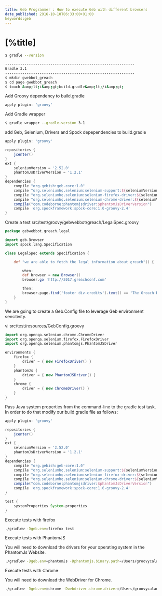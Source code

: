 ```yaml
---
title: Geb Programmer : How to execute Geb with different browsers
date_published: 2016-10-10T06:33:00+01:00
keywords:geb
---
```


# [%title]

```bash
$ gradle --version

------------------------------------------------------------
Gradle 3.1
------------------------------------------------------------
$ mkdir gwebbot_greach
$ cd page gwebbot_greach
$ touch &amp;lt;i&amp;gt;build.gradle&amp;lt;/i&amp;gt;
```

Add Groovy dependency to build.gradle

```groovy
apply plugin: 'groovy'
```


Add Gradle wrapper

```bash
$ gradle wrapper --gradle-version 3.1
```

add Geb, Selenium, Drivers and Spock depependencies to build.gradle

```groovy
apply plugin: 'groovy'

repositories {
    jcenter()
}
ext {
    seleniumVersion = '2.52.0'
    phantomJsDriverVersion = '1.2.1'
}
dependencies {
    compile "org.gebish:geb-core:1.0"
    compile "org.seleniumhq.selenium:selenium-support:${seleniumVersion}"
    compile "org.seleniumhq.selenium:selenium-firefox-driver:${seleniumVersion}"
    compile "org.seleniumhq.selenium:selenium-chrome-driver:${seleniumVersion}"
    compile("com.codeborne:phantomjsdriver:$phantomJsDriverVersion")
    compile 'org.spockframework:spock-core:1.0-groovy-2.4'
}

```

Create a test src/test/groovy/gebwebbot/greach/LegalSpec.groovy

```groovy
package gebwebbot.greach.legal

import geb.Browser
import spock.lang.Specification

class LegalSpec extends Specification {

    def "we are able to fetch the legal information about greach"() {

        when:
        def browser = new Browser()
        browser.go 'http://2017.greachconf.com'

        then:
        browser.page.find('footer div.credits').text() == 'The Greach Network SL, 2011-2017 - CIF B86412491 - C/Valtravieso, 28023 Madrid (Spain)'
    }
}
```

We are going to create a Geb.Config file to leverage Geb environment sensitivity.

vi src/test/resources/GebConfig.groovy

```groovy
import org.openqa.selenium.chrome.ChromeDriver
import org.openqa.selenium.firefox.FirefoxDriver
import org.openqa.selenium.phantomjs.PhantomJSDriver

environments {
    firefox {
        driver = { new FirefoxDriver() }
    }
    phantomJs {
        driver = { new PhantomJSDriver() }
    }
    chrome {
        driver = { new ChromeDriver() }
    }
}
```

Pass Java system properties from the command-line to the gradle test task. In order to do that modify our build.gradle file as follows:

<!-- [code language="groovy" highlight="19,20,21"] -->

```groovy
apply plugin: 'groovy'

repositories {
    jcenter()
}
ext {
    seleniumVersion = '2.52.0'
    phantomJsDriverVersion = '1.2.1'
}
dependencies {
    compile "org.gebish:geb-core:1.0"
    compile "org.seleniumhq.selenium:selenium-support:${seleniumVersion}"
    compile "org.seleniumhq.selenium:selenium-firefox-driver:${seleniumVersion}"
    compile "org.seleniumhq.selenium:selenium-chrome-driver:${seleniumVersion}"
    compile("com.codeborne:phantomjsdriver:$phantomJsDriverVersion")
    compile 'org.spockframework:spock-core:1.0-groovy-2.4'
}

test {
    systemProperties System.properties
}
```

Execute tests with firefox

```bash
./gradlew -Dgeb.env=firefox test
```

Execute tests with PhantomJS

You will need to download the drivers for your operating system in the PhantomJs Website.

```bash
./gradlew -Dgeb.env=phantomJs -Dphantomjs.binary.path=/Users/groovycalamari/Documents/phantomjs-2.1.1-macosx/bin/phantomjs test
```

Execute tests with Chrome

You will need to download the WebDriver for Chrome.

```bash
./gradlew -Dgeb.env=chrome -Dwebdriver.chrome.driver=/Users/groovycalamari/Documents/chromedriver test
```
